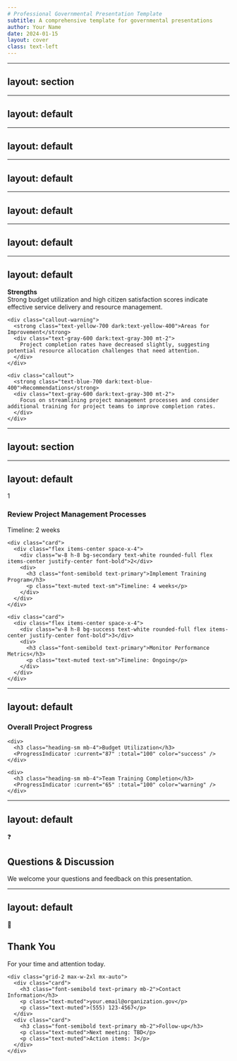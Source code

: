 ```yaml
---
# Professional Governmental Presentation Template
subtitle: A comprehensive template for governmental presentations
author: Your Name
date: 2024-01-15
layout: cover
class: text-left
---
```


<TitleSlide 
  title="Professional Governmental Presentation Template"
  subtitle="A comprehensive template for governmental presentations"
  author="Your Name"
  organization="Your Organization"
  date="2024-01-15"
/>

---
layout: section
---

<SectionSlide 
  title="Executive Summary"
  subtitle="Key findings and recommendations"
  :section-number="1"
  :total-sections="6"
/>

---
layout: default
---

<ContentSlide title="Key Performance Indicators" subtitle="Current status and trends">
  <div class="grid-3">
    <StatsCard 
      title="Budget Utilization"
      :value="87"
      unit="%"
      :change="5.2"
      change-type="increase"
      icon="💰"
      color="primary"
    />
    <StatsCard 
      title="Project Completion"
      :value="23"
      unit="projects"
      :change="-2.1"
      change-type="decrease"
      icon="✅"
      color="success"
    />
    <StatsCard 
      title="Citizen Satisfaction"
      :value="4.2"
      unit="/5.0"
      :change="0.3"
      change-type="increase"
      icon="😊"
      color="secondary"
    />
  </div>
</ContentSlide>

---
layout: default
---

<ContentSlide title="Implementation Timeline" subtitle="Project milestones and deadlines">
  <Timeline 
    orientation="horizontal"
    :items="[
      { date: 'Q1 2024', title: 'Planning Phase', description: 'Requirements gathering and analysis', status: 'completed', icon: '📋' },
      { date: 'Q2 2024', title: 'Development', description: 'Core system development', status: 'current', icon: '🔧' },
      { date: 'Q3 2024', title: 'Testing', description: 'Quality assurance and testing', status: 'upcoming', icon: '🧪' },
      { date: 'Q4 2024', title: 'Deployment', description: 'Production rollout', status: 'upcoming', icon: '🚀' }
    ]"
  />
</ContentSlide>

---
layout: default
---

<ContentSlide title="Process Overview" subtitle="Step-by-step implementation process">
  <ProcessFlow 
    title="Digital Transformation Process"
    :steps="[
      { id: '1', title: 'Assessment', description: 'Current state analysis', status: 'completed', icon: '🔍' },
      { id: '2', title: 'Planning', description: 'Strategic roadmap', status: 'completed', icon: '📊' },
      { id: '3', title: 'Implementation', description: 'System deployment', status: 'current', icon: '⚙️' },
      { id: '4', title: 'Monitoring', description: 'Performance tracking', status: 'upcoming', icon: '📈' }
    ]"
  />
</ContentSlide>

---
layout: default
---

<ContentSlide title="Budget Analysis" subtitle="Financial breakdown by department">
  <DataTable 
    title="Department Budget Allocation"
    :columns="[
      { key: 'department', title: 'Department', width: '30%' },
      { key: 'allocated', title: 'Allocated', width: '20%', align: 'right' },
      { key: 'spent', title: 'Spent', width: '20%', align: 'right' },
      { key: 'remaining', title: 'Remaining', width: '20%', align: 'right' },
      { key: 'utilization', title: 'Utilization', width: '10%', align: 'center' }
    ]"
    :data="[
      { department: 'Public Works', allocated: '$2.5M', spent: '$2.1M', remaining: '$400K', utilization: '84%' },
      { department: 'Health Services', allocated: '$1.8M', spent: '$1.6M', remaining: '$200K', utilization: '89%' },
      { department: 'Education', allocated: '$3.2M', spent: '$2.8M', remaining: '$400K', utilization: '88%' },
      { department: 'Public Safety', allocated: '$2.1M', spent: '$1.9M', remaining: '$200K', utilization: '90%' }
    ]"
  />
</ContentSlide>

---
layout: default
---

<ContentSlide title="Performance Comparison" subtitle="Year-over-year analysis">
  <div class="grid-2">
    <ComparisonCard 
      title="Service Delivery Metrics"
      :items="[
        { label: 'Response Time', value: 2.3, unit: 'days', change: -15, changeType: 'increase' },
        { label: 'Customer Satisfaction', value: 4.1, unit: '/5.0', change: 8, changeType: 'increase' },
        { label: 'Processing Time', value: 5.7, unit: 'hours', change: -22, changeType: 'increase' }
      ]"
      :show-chart="true"
    />
    <ComparisonCard 
      title="Operational Efficiency"
      :items="[
        { label: 'Cost per Transaction', value: 12.50, unit: '$', change: -18, changeType: 'increase' },
        { label: 'Error Rate', value: 0.8, unit: '%', change: -35, changeType: 'increase' },
        { label: 'Automation Level', value: 73, unit: '%', change: 12, changeType: 'increase' }
      ]"
      :show-chart="true"
    />
  </div>
</ContentSlide>

---
layout: default
---

<ContentSlide title="Key Insights & Recommendations" subtitle="Strategic guidance for next steps">
  <div class="space-y-6">
    <div class="callout-success">
      <strong class="text-green-700 dark:text-green-400">Strengths</strong>
      <div class="text-gray-600 dark:text-gray-300 mt-2">
        Strong budget utilization and high citizen satisfaction scores indicate effective service delivery and resource management.
      </div>
    </div>
    
    <div class="callout-warning">
      <strong class="text-yellow-700 dark:text-yellow-400">Areas for Improvement</strong>
      <div class="text-gray-600 dark:text-gray-300 mt-2">
        Project completion rates have decreased slightly, suggesting potential resource allocation challenges that need attention.
      </div>
    </div>
    
    <div class="callout">
      <strong class="text-blue-700 dark:text-blue-400">Recommendations</strong>
      <div class="text-gray-600 dark:text-gray-300 mt-2">
        Focus on streamlining project management processes and consider additional training for project teams to improve completion rates.
      </div>
    </div>
  </div>
</ContentSlide>

---
layout: section
---

<SectionSlide 
  title="Next Steps"
  subtitle="Action items and future planning"
  :section-number="6"
  :total-sections="6"
/>

---
layout: default
---

<ContentSlide title="Action Plan" subtitle="Immediate next steps and timeline">
  <div class="space-y-4">
    <div class="card">
      <div class="flex items-center space-x-4">
        <div class="w-8 h-8 bg-primary text-white rounded-full flex items-center justify-center font-bold">1</div>
        <div>
          <h3 class="font-semibold text-primary">Review Project Management Processes</h3>
          <p class="text-muted text-sm">Timeline: 2 weeks</p>
        </div>
      </div>
    </div>
    
    <div class="card">
      <div class="flex items-center space-x-4">
        <div class="w-8 h-8 bg-secondary text-white rounded-full flex items-center justify-center font-bold">2</div>
        <div>
          <h3 class="font-semibold text-primary">Implement Training Program</h3>
          <p class="text-muted text-sm">Timeline: 4 weeks</p>
        </div>
      </div>
    </div>
    
    <div class="card">
      <div class="flex items-center space-x-4">
        <div class="w-8 h-8 bg-success text-white rounded-full flex items-center justify-center font-bold">3</div>
        <div>
          <h3 class="font-semibold text-primary">Monitor Performance Metrics</h3>
          <p class="text-muted text-sm">Timeline: Ongoing</p>
        </div>
      </div>
    </div>
  </div>
</ContentSlide>

---
layout: default
---

<ContentSlide title="Progress Tracking" subtitle="Current implementation status">
  <div class="space-y-6">
    <div>
      <h3 class="heading-sm mb-4">Overall Project Progress</h3>
      <ProgressIndicator :current="3" :total="5" color="primary" />
    </div>
    
    <div>
      <h3 class="heading-sm mb-4">Budget Utilization</h3>
      <ProgressIndicator :current="87" :total="100" color="success" />
    </div>
    
    <div>
      <h3 class="heading-sm mb-4">Team Training Completion</h3>
      <ProgressIndicator :current="65" :total="100" color="warning" />
    </div>
  </div>
</ContentSlide>

---
layout: default
---

<ContentSlide title="Questions & Discussion" subtitle="Open floor for questions and feedback">
  <div class="text-center py-12">
    <div class="text-6xl mb-6">❓</div>
    <h2 class="heading-lg mb-4">Questions & Discussion</h2>
    <p class="text-muted text-lg">We welcome your questions and feedback on this presentation.</p>
  </div>
</ContentSlide>

---
layout: default
---

<ContentSlide title="Thank You" subtitle="Contact information and next steps">
  <div class="text-center py-12">
    <div class="text-6xl mb-6">🙏</div>
    <h2 class="heading-lg mb-4">Thank You</h2>
    <p class="text-muted text-lg mb-6">For your time and attention today.</p>
    
    <div class="grid-2 max-w-2xl mx-auto">
      <div class="card">
        <h3 class="font-semibold text-primary mb-2">Contact Information</h3>
        <p class="text-muted">your.email@organization.gov</p>
        <p class="text-muted">(555) 123-4567</p>
      </div>
      <div class="card">
        <h3 class="font-semibold text-primary mb-2">Follow-up</h3>
        <p class="text-muted">Next meeting: TBD</p>
        <p class="text-muted">Action items: 3</p>
      </div>
    </div>
  </div>
</ContentSlide>
